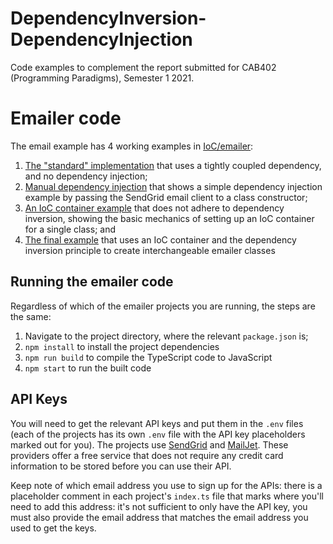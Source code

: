 # DependencyInversion-DependencyInjection

Code examples to complement the report submitted for CAB402 (Programming Paradigms), Semester 1 2021. 

# Emailer code

The email example has 4 working examples in [IoC/emailer](https://github.com/davidjmstewart/DependencyInversion-DependencyInjection/tree/main/IoC/emailer):

1. [The "standard" implementation](https://github.com/davidjmstewart/DependencyInversion-DependencyInjection/tree/main/IoC/emailer/without_ioc) that uses a tightly coupled dependency, and no dependency injection;
2. [Manual dependency injection](https://github.com/davidjmstewart/DependencyInversion-DependencyInjection/tree/main/IoC/emailer/di-y) that shows a simple dependency injection example by passing the SendGrid email client to a class constructor;
3. [An IoC container example](https://github.com/davidjmstewart/DependencyInversion-DependencyInjection/tree/main/IoC/emailer/inversify_without_DIP) that does not adhere to dependency inversion, showing the basic mechanics of setting up an IoC container for a single class; and
4. [The final example](https://github.com/davidjmstewart/DependencyInversion-DependencyInjection/tree/main/IoC/emailer/inversify) that uses an IoC container and the dependency inversion principle to create interchangeable emailer classes

## Running the emailer code

Regardless of which of the emailer projects you are running, the steps are the same:

1. Navigate to the project directory, where the relevant `package.json` is;
2. `npm install` to install the project dependencies
3. `npm run build` to compile the TypeScript code to JavaScript
4. `npm start` to run the built code

## API Keys
You will  need to get the relevant API keys and put them in the `.env` files (each of the projects has its own `.env` file with the API key placeholders marked out for you). The projects use [SendGrid](https://sendgrid.com/) and [MailJet](https://www.mailjet.com/). These providers offer a free service that does not require any credit card information to be stored before you can use their API. 

Keep note of which email address you use to sign up for the APIs: there is a placeholder comment in each project's `index.ts` file that marks where you'll need to add this address: it's not sufficient to only have the API key, you must also provide the email address that matches the email address you used to get the keys. 
